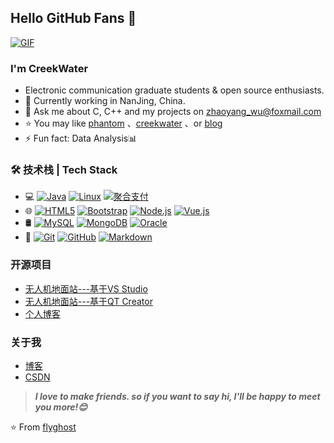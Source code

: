 ## Hello GitHub Fans 👋

[![GIF](https://raw.githubusercontent.com/JoeyBling/JoeyBling/master/pic/pusheencode.gif)](https://raw.githubusercontent.com/JoeyBling/JoeyBling/master/pic/pusheencode.gif)

### I'm CreekWater

- Electronic communication graduate students & open source enthusiasts.
- 🌱 Currently working in NanJing, China.
- 💬 Ask me about C, C++ and my projects on [zhaoyang_wu@foxmail.com](mailto:zhaoyang_wu@foxmail.com)
- ⭐ You may like [phantom](https://github.com/flyghost/phantom) 、[creekwater](https://github.com/flyghost/creekwater) 、or [blog](https://github.com/flyghost/flyghost.github.io)
- ⚡ Fun fact: Data Analysis📊

### 🛠 技术栈 | Tech Stack

- 💻  [![Java](https://camo.githubusercontent.com/8084c05ea61084a30448c5b8f581d0389c7ab4fbf46593e3499e59809b2c6395/68747470733a2f2f696d672e736869656c64732e696f2f62616467652f2d4a6176612d3333333333333f7374796c653d666c6174266c6f676f3d4a617661266c6f676f436f6c6f723d303037333936)](https://camo.githubusercontent.com/8084c05ea61084a30448c5b8f581d0389c7ab4fbf46593e3499e59809b2c6395/68747470733a2f2f696d672e736869656c64732e696f2f62616467652f2d4a6176612d3333333333333f7374796c653d666c6174266c6f676f3d4a617661266c6f676f436f6c6f723d303037333936) [![Linux](https://camo.githubusercontent.com/e9da2a14c7b3f9cf9792e943d2a39fd0747cf8d940f640b9b1ae5e66868d7011/68747470733a2f2f696d672e736869656c64732e696f2f62616467652f2d4c696e75782d3333333333333f7374796c653d666c6174266c6f676f3d4c696e7578266c6f676f436f6c6f723d464343363234)](https://camo.githubusercontent.com/e9da2a14c7b3f9cf9792e943d2a39fd0747cf8d940f640b9b1ae5e66868d7011/68747470733a2f2f696d672e736869656c64732e696f2f62616467652f2d4c696e75782d3333333333333f7374796c653d666c6174266c6f676f3d4c696e7578266c6f676f436f6c6f723d464343363234) [![聚合支付](https://camo.githubusercontent.com/3ed1793294901e56b0cc6430c9b8e4b4f143cfd885b23dc199ddea6d4ceca03c/68747470733a2f2f696d672e736869656c64732e696f2f62616467652f2d2545382538312539412545352539302538382545362539342541462545342542422539382d3333333333333f7374796c653d666c6174266c6f676f3d7061796f6e656572266c6f676f436f6c6f723d464634383030)](https://camo.githubusercontent.com/3ed1793294901e56b0cc6430c9b8e4b4f143cfd885b23dc199ddea6d4ceca03c/68747470733a2f2f696d672e736869656c64732e696f2f62616467652f2d2545382538312539412545352539302538382545362539342541462545342542422539382d3333333333333f7374796c653d666c6174266c6f676f3d7061796f6e656572266c6f676f436f6c6f723d464634383030)
- 🌐  [![HTML5](https://camo.githubusercontent.com/b1720e127ee280daab63f84b508b29abe2540b02f5f57675765ad07da1315241/68747470733a2f2f696d672e736869656c64732e696f2f62616467652f2d48544d4c352d3333333333333f7374796c653d666c6174266c6f676f3d48544d4c35)](https://camo.githubusercontent.com/b1720e127ee280daab63f84b508b29abe2540b02f5f57675765ad07da1315241/68747470733a2f2f696d672e736869656c64732e696f2f62616467652f2d48544d4c352d3333333333333f7374796c653d666c6174266c6f676f3d48544d4c35) [![Bootstrap](https://camo.githubusercontent.com/8c7439e0902b02ff15f065b0ca02eb7d37d5021e088a872a4c9d2ed5cc9b513d/68747470733a2f2f696d672e736869656c64732e696f2f62616467652f2d426f6f7473747261702d3333333333333f7374796c653d666c6174266c6f676f3d626f6f747374726170266c6f676f436f6c6f723d353633443743)](https://camo.githubusercontent.com/8c7439e0902b02ff15f065b0ca02eb7d37d5021e088a872a4c9d2ed5cc9b513d/68747470733a2f2f696d672e736869656c64732e696f2f62616467652f2d426f6f7473747261702d3333333333333f7374796c653d666c6174266c6f676f3d626f6f747374726170266c6f676f436f6c6f723d353633443743) [![Node.js](https://camo.githubusercontent.com/7659585b1e4c20c318f170a540852bfdb675907e3f70d05dc29cf5bde1081250/68747470733a2f2f696d672e736869656c64732e696f2f62616467652f2d4e6f64652e6a732d3333333333333f7374796c653d666c6174266c6f676f3d6e6f64652e6a73)](https://camo.githubusercontent.com/7659585b1e4c20c318f170a540852bfdb675907e3f70d05dc29cf5bde1081250/68747470733a2f2f696d672e736869656c64732e696f2f62616467652f2d4e6f64652e6a732d3333333333333f7374796c653d666c6174266c6f676f3d6e6f64652e6a73) [![Vue.js](https://camo.githubusercontent.com/5acc7329961f0f1c8b4ab640b923f8bd11828de3269214821223223d950907be/68747470733a2f2f696d672e736869656c64732e696f2f62616467652f2d5675654a532d3333333333333f7374796c653d666c6174266c6f676f3d5675652e6a73)](https://camo.githubusercontent.com/5acc7329961f0f1c8b4ab640b923f8bd11828de3269214821223223d950907be/68747470733a2f2f696d672e736869656c64732e696f2f62616467652f2d5675654a532d3333333333333f7374796c653d666c6174266c6f676f3d5675652e6a73)
- 🛢  [![MySQL](https://camo.githubusercontent.com/bd16a09c0ea9b0b7ee8766d187db73f61d5ec35a3c5499119b4d3003c1ee546a/68747470733a2f2f696d672e736869656c64732e696f2f62616467652f2d4d7953514c2d3333333333333f7374796c653d666c6174266c6f676f3d6d7973716c)](https://camo.githubusercontent.com/bd16a09c0ea9b0b7ee8766d187db73f61d5ec35a3c5499119b4d3003c1ee546a/68747470733a2f2f696d672e736869656c64732e696f2f62616467652f2d4d7953514c2d3333333333333f7374796c653d666c6174266c6f676f3d6d7973716c) [![MongoDB](https://camo.githubusercontent.com/1814b15b1b854f64349da244483a9b0091db7109bbb725d9c5f1dc0231100be1/68747470733a2f2f696d672e736869656c64732e696f2f62616467652f2d4d6f6e676f44422d3333333333333f7374796c653d666c6174266c6f676f3d6d6f6e676f6462)](https://camo.githubusercontent.com/1814b15b1b854f64349da244483a9b0091db7109bbb725d9c5f1dc0231100be1/68747470733a2f2f696d672e736869656c64732e696f2f62616467652f2d4d6f6e676f44422d3333333333333f7374796c653d666c6174266c6f676f3d6d6f6e676f6462) [![Oracle](https://camo.githubusercontent.com/e17e0541170e884da57537c2e1adbe854160d4e012f85cdbf5b2a9dfcc3bfd5c/68747470733a2f2f696d672e736869656c64732e696f2f62616467652f2d4f7261636c652d3333333333333f7374796c653d666c6174266c6f676f3d4f7261636c65)](https://camo.githubusercontent.com/e17e0541170e884da57537c2e1adbe854160d4e012f85cdbf5b2a9dfcc3bfd5c/68747470733a2f2f696d672e736869656c64732e696f2f62616467652f2d4f7261636c652d3333333333333f7374796c653d666c6174266c6f676f3d4f7261636c65)
- 🔧 [![Git](https://camo.githubusercontent.com/3ea1c940cc08da19f16d17ca0c4704397dac1f12a1bb73f1174ae504c3e80a85/68747470733a2f2f696d672e736869656c64732e696f2f62616467652f2d4769742d3333333333333f7374796c653d666c6174266c6f676f3d676974)](https://camo.githubusercontent.com/3ea1c940cc08da19f16d17ca0c4704397dac1f12a1bb73f1174ae504c3e80a85/68747470733a2f2f696d672e736869656c64732e696f2f62616467652f2d4769742d3333333333333f7374796c653d666c6174266c6f676f3d676974) [![GitHub](https://camo.githubusercontent.com/544426317a6c6226b7f6b3367232378ea367aa5001a41da4f302a77f9959909f/68747470733a2f2f696d672e736869656c64732e696f2f62616467652f2d4769744875622d3333333333333f7374796c653d666c6174266c6f676f3d676974687562)](https://camo.githubusercontent.com/544426317a6c6226b7f6b3367232378ea367aa5001a41da4f302a77f9959909f/68747470733a2f2f696d672e736869656c64732e696f2f62616467652f2d4769744875622d3333333333333f7374796c653d666c6174266c6f676f3d676974687562) [![Markdown](https://camo.githubusercontent.com/cc37a8be0aeac01251fe533495a2b7f376eebbcc9017ebead3fed8121de5de43/68747470733a2f2f696d672e736869656c64732e696f2f62616467652f2d4d61726b646f776e2d3333333333333f7374796c653d666c6174266c6f676f3d6d61726b646f776e)](https://camo.githubusercontent.com/cc37a8be0aeac01251fe533495a2b7f376eebbcc9017ebead3fed8121de5de43/68747470733a2f2f696d672e736869656c64732e696f2f62616467652f2d4d61726b646f776e2d3333333333333f7374796c653d666c6174266c6f676f3d6d61726b646f776e)

### 开源项目

- [无人机地面站---基于VS Studio](https://github.com/flyghost/phantom) 
- [无人机地面站---基于QT Creator](https://github.com/flyghost/creekwater)
- [个人博客](https://github.com/flyghost/flyghost.github.io)

### 关于我

- [博客](https://www.creekwater.cn/)
- [CSDN](www.blog.csdn.net/qq_20314133)

> ***I love to make friends. so if you want to say hi, I'll be happy to meet you more!😊***

⭐️ From [flyghost](https://github.com/flyghost)

